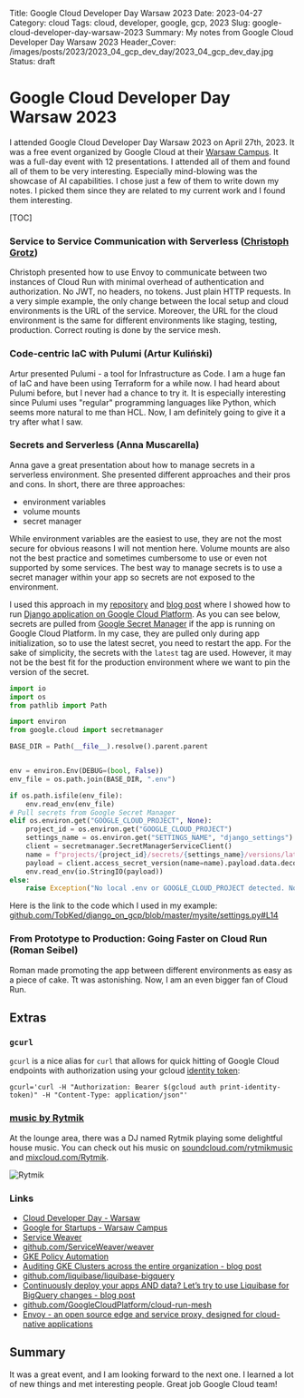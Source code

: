 Title: Google Cloud Developer Day Warsaw 2023
Date: 2023-04-27
Category: cloud
Tags: cloud, developer, google, gcp, 2023
Slug: google-cloud-developer-day-warsaw-2023
Summary: My notes from Google Cloud Developer Day Warsaw 2023
Header_Cover: /images/posts/2023/2023_04_gcp_dev_day/2023_04_gcp_dev_day.jpg
Status: draft

# Google Cloud Developer Day Warsaw 2023

I attended Google Cloud Developer Day Warsaw 2023 on April 27th, 2023. It was a free event organized by Google Cloud at their [Warsaw Campus](https://www.campus.co/warsaw/).
It was a full-day event with 12 presentations.
I attended all of them and found all of them to be very interesting.
Especially mind-blowing was the showcase of AI capabilities.
I chose just a few of them to write down my notes.
I picked them since they are related to my current work and I found them interesting.

[TOC]

### Service to Service Communication with Serverless ([Christoph Grotz](https://christoph-grotz.medium.com/))

Christoph presented how to use Envoy to communicate between two instances of Cloud Run with minimal overhead of authentication and authorization.
No JWT, no headers, no tokens. Just plain HTTP requests.
In a very simple example, the only change between the local setup and cloud environments is the URL of the service.
Moreover, the URL for the cloud environment is the same for different environments like staging, testing, production.
Correct routing is done by the service mesh.

### Code-centric IaC with Pulumi (Artur Kuliński)

Artur presented Pulumi - a tool for Infrastructure as Code.
I am a huge fan of IaC and have been using Terraform for a while now.
I had heard about Pulumi before, but I never had a chance to try it.
It is especially interesting since Pulumi uses "regular" programming languages like Python, which seems more natural to me than HCL.
Now, I am definitely going to give it a try after what I saw.

### Secrets and Serverless (Anna Muscarella)

Anna gave a great presentation about how to manage secrets in a serverless environment.
She presented different approaches and their pros and cons.
In short, there are three approaches:

- environment variables
- volume mounts
- secret manager

While environment variables are the easiest to use, they are not the most secure for obvious reasons I will not mention here.
Volume mounts are also not the best practice and sometimes cumbersome to use or even not supported by some services.
The best way to manage secrets is to use a secret manager within your app so secrets are not exposed to the environment.

I used this approach in my [repository](https://github.com/TobKed/django_on_gcp) and [blog post]({filename}/posts/2021_12_30_django_on_gcp.md) where I showed how to run [Django application on Google Cloud Platform]({filename}/posts/2021_12_30_django_on_gcp.md).
As you can see below, secrets are pulled from [Google Secret Manager](https://cloud.google.com/secret-manager) if the app is running on Google Cloud Platform.
In my case, they are pulled only during app initialization, so to use the latest secret, you need to restart the app.
For the sake of simplicity, the secrets with the `latest` tag are used. However, it may not be the best fit for the production environment where we want to pin the version of the secret.

```python
import io
import os
from pathlib import Path

import environ
from google.cloud import secretmanager

BASE_DIR = Path(__file__).resolve().parent.parent


env = environ.Env(DEBUG=(bool, False))
env_file = os.path.join(BASE_DIR, ".env")

if os.path.isfile(env_file):
    env.read_env(env_file)
# Pull secrets from Google Secret Manager
elif os.environ.get("GOOGLE_CLOUD_PROJECT", None):
    project_id = os.environ.get("GOOGLE_CLOUD_PROJECT")
    settings_name = os.environ.get("SETTINGS_NAME", "django_settings")
    client = secretmanager.SecretManagerServiceClient()
    name = f"projects/{project_id}/secrets/{settings_name}/versions/latest"
    payload = client.access_secret_version(name=name).payload.data.decode("UTF-8")
    env.read_env(io.StringIO(payload))
else:
    raise Exception("No local .env or GOOGLE_CLOUD_PROJECT detected. No secrets found.")
```

Here is the link to the code which I used in my example: [github.com/TobKed/django_on_gcp/blob/master/mysite/settings.py#L14](https://github.com/TobKed/django_on_gcp/blob/4e25321d856f09a15a58f54cc273abf1e879126d/mysite/settings.py#L14)

### From Prototype to Production: Going Faster on Cloud Run (Roman Seibel)

Roman made promoting the app between different environments as easy as a piece of cake.
Tt was astonishing.
Now, I am an even bigger fan of Cloud Run.

## Extras

### `gcurl`

`gcurl` is a nice alias for `curl` that allows for quick hitting of Google Cloud endpoints with authorization using your gcloud [identity token](https://cloud.google.com/sdk/gcloud/reference/auth/print-identity-token):

```shell
gcurl='curl -H "Authorization: Bearer $(gcloud auth print-identity-token)" -H "Content-Type: application/json"'
```

### [music by Rytmik](https://soundcloud.com/rytmikmusic)

At the lounge area, there was a DJ named Rytmik playing some delightful house music. You can check out his music on [soundcloud.com/rytmikmusic](https://soundcloud.com/rytmikmusic) and [mixcloud.com/Rytmik](https://www.mixcloud.com/Rytmik/).

![Rytmik]({static}/images/posts/2023/2023_04_gcp_dev_day/2023_04_gcp_dev_day_rytmik.jpg)

### Links

- [Cloud Developer Day - Warsaw](https://inthecloud.withgoogle.com/cloud-developer-days-warsaw-23/register.html#agenda)
- [Google for Startups - Warsaw Campus](https://www.campus.co/warsaw/)
- [Service Weaver](https://serviceweaver.dev/)
- [github.com/ServiceWeaver/weaver](https://github.com/ServiceWeaver/weaver)
- [GKE Policy Automation](https://github.com/google/gke-policy-automation)
- [Auditing GKE Clusters across the entire organization - blog post](https://cloud.google.com/blog/topics/developers-practitioners/auditing-gke-clusters-across-entire-organization)
- [github.com/liquibase/liquibase-bigquery](https://github.com/liquibase/liquibase-bigquery)
- [Continuously deploy your apps AND data? Let’s try to use Liquibase for BigQuery changes - blog post](https://seroter.com/2022/11/17/continuously-deploy-your-apps-and-data-lets-try-to-use-liquibase-for-bigquery-workloads/)
- [github.com/GoogleCloudPlatform/cloud-run-mesh](https://github.com/GoogleCloudPlatform/cloud-run-mesh)
- [Envoy - an open source edge and service proxy, designed for cloud-native applications](https://www.envoyproxy.io/)

## Summary

It was a great event, and I am looking forward to the next one. I learned a lot of new things and met interesting people. Great job Google Cloud team!

